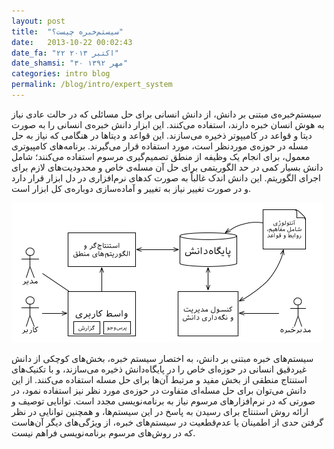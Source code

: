 ```yaml
---
layout: post
title:  "سیستم‌خبره چیست؟"
date:   2013-10-22 00:02:43
date_fa: "۲۲ اکتبر ۲۰۱۳"
date_shamsi: "۳۰ مهر ۱۳۹۲"
categories: intro blog
permalink: /blog/intro/expert_system
---
```


سیستم‌خبره‌ی مبتنی بر دانش، از دانش انسانی برای حل مسائلی که در حالت عادی نیاز به هوش انسان خبره دارند، استفاده می‌کنند. این ابزار دانش خبره‌ی انسانی را به صورت دیتا و قواعد در کامیپوتر ذخیره می‌سازند. این قواعد و دیتاها در هنگامی که نیاز به حل مسله در حوزه‌ی موردنظر است، مورد استفاده قرار می‌گیرند. برنامه‌های کامپیوتری معمول، برای انجام یک وظیفه از منطق تصمیم‌گیری مرسوم استفاده می‌کنند؛ شامل دانش بسیار کمی در حد الگوریتمی برای حل آن مسله‌ی خاص و محدودیت‌های لازم برای اجرای الگوریتم. این دانش اندک غالباً به صورت کدهای نرم‌افزاری در دل ابزار قرار دارد و در صورت تغییر نیاز به تغییر و آماده‌سازی دوباره‌ی کل ابزار است.

![عکس جلد کتاب](/images/2013-10-22-expert-system-diagram.png)

سیستم‌های خبره مبتنی بر دانش، به اختصار سیستم خبره، بخش‌های کوچکی از دانش غیردقیق انسانی در حوزه‌ای خاص را در پایگاه‌دانش ذخیره می‌سازند، و با تکنیک‌های استنتاج منطقی از بخش مفید و مرتبط آن‌ها برای حل مسله استفاده می‌کنند. از این دانش می‌توان برای حل مسله‌ای متفاوت در حوزه‌ی مورد نظر نیز استفاده نمود، در صورتی که در نرم‌افزارهای مرسوم نیاز به برنامه‌نویسی مجدد است. توانایی توصیف و ارائه روش استنتاج برای رسیدن به پاسخ در این سیستم‌ها، و همچنین توانایی در نظر گرفتن حدی از اطمینان یا عدم‌قطعیت در سیستم‌های خبره، از ویژگی‌های دیگر آن‌هاست که در روش‌های مرسوم برنامه‌نویسی فراهم نیست.